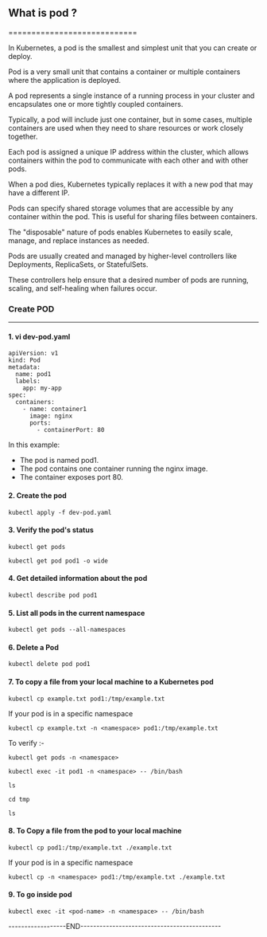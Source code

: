 ## What is pod ?
============================


In Kubernetes, a pod is the smallest and simplest unit that you can create or deploy. 

Pod is a very small unit that contains a container or multiple containers where the application is deployed. 

A pod represents a single instance of a running process in your cluster and encapsulates one or more tightly coupled containers. 

Typically, a pod will include just one container, but in some cases, multiple containers are used when they need to share resources or work closely together.

Each pod is assigned a unique IP address within the cluster, which allows containers within the pod to communicate with each other and with other pods.

When a pod dies, Kubernetes typically replaces it with a new pod that may have a different IP.

Pods can specify shared storage volumes that are accessible by any container within the pod. This is useful for sharing files between containers.

The "disposable" nature of pods enables Kubernetes to easily scale, manage, and replace instances as needed.

Pods are usually created and managed by higher-level controllers like Deployments, ReplicaSets, or StatefulSets. 

These controllers help ensure that a desired number of pods are running, scaling, and self-healing when failures occur.



### Create POD
-------------------------------


#### 1. vi dev-pod.yaml


```
apiVersion: v1
kind: Pod
metadata:
  name: pod1
  labels:
    app: my-app
spec:
  containers:
    - name: container1
      image: nginx
      ports:
        - containerPort: 80

```


In this example:

  - The pod is named pod1.
  - The pod contains one container running the nginx image.
  - The container exposes port 80.


#### 2. Create the pod


```
kubectl apply -f dev-pod.yaml
```


#### 3. Verify the pod's status


```
kubectl get pods
```

```
kubectl get pod pod1 -o wide

```

#### 4. Get detailed information about the pod 


```
kubectl describe pod pod1
```


#### 5. List all pods in the current namespace


```
kubectl get pods --all-namespaces
```

#### 6. Delete a Pod


```
kubectl delete pod pod1

```

#### 7. To copy a file from your local machine to a Kubernetes pod


```
kubectl cp example.txt pod1:/tmp/example.txt
```

If your pod is in a specific namespace

```
kubectl cp example.txt -n <namespace> pod1:/tmp/example.txt
```


To verify :-

`kubectl get pods -n <namespace>`

`kubectl exec -it pod1 -n <namespace> -- /bin/bash`

`ls`

`cd tmp`

`ls`

#### 8. To Copy a file from the pod to your local machine


```
kubectl cp pod1:/tmp/example.txt ./example.txt
```

If your pod is in a specific namespace

```
kubectl cp -n <namespace> pod1:/tmp/example.txt ./example.txt

```


#### 9. To go inside pod


```
kubectl exec -it <pod-name> -n <namespace> -- /bin/bash
```

------------------END--------------------------------------------
